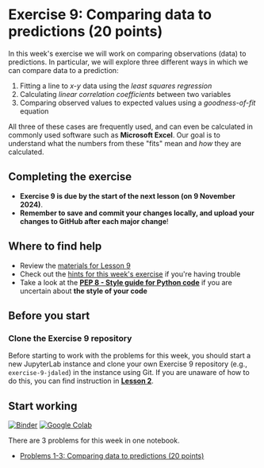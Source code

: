 # Exercise 9: Comparing data to predictions (20 points)

In this week's exercise we will work on comparing observations (data) to predictions. In particular, we will explore three different ways in which we can compare data to a prediction:

1. Fitting a line to *x-y* data using the *least squares regression*
2. Calculating *linear correlation coefficients* between two variables
3. Comparing observed values to expected values using a *goodness-of-fit* equation

All three of these cases are frequently used, and can even be calculated in commonly used software such as **Microsoft Excel**. Our goal is to understand what the numbers from these "fits" mean and *how* they are calculated.

## Completing the exercise

- **Exercise 9 is due by the start of the next lesson (on 9 November 2024)**.
- **Remember to save and commit your changes locally, and upload your changes to GitHub after each major change**!

## Where to find help

- Review the [materials for Lesson 9](https://geo-python-upd.readthedocs.io/en/latest/lessons/L9/overview.html)
- Check out the [hints for this week's exercise](https://geo-python-upd.readthedocs.io/en/latest/lessons/L9/exercise-9.html#general-hints-for-exercise-9) if you're having trouble
- Take a look at the **[PEP 8 - Style guide for Python code](https://www.python.org/dev/peps/pep-0008/)** if you are uncertain about **the style of your code**

## Before you start

### Clone the Exercise 9 repository

Before starting to work with the problems for this week, you should start a new JupyterLab instance and clone your own Exercise 9 repository (e.g., `exercise-9-jdaled`) in the instance using Git. If you are unaware of how to do this, you can find instruction in [**Lesson 2**](https://geo-python-upd.readthedocs.io/en/latest/lessons/L2/git-basics.html#clone-a-repository-from-github).

## Start working

[![Binder](https://mybinder.org/badge.svg)](https://mybinder.org/v2/gh/geopython-upd/notebooks/master?urlpath=lab)
[![Google Colab](https://colab.research.google.com/assets/colab-badge.svg)](https://colab.research.google.com/github/NIGS-GeoPython-2024/nigs-geol-297-gda-exercise-9-exercise-9)

There are 3 problems for this week in one notebook.

- [Problems 1-3: Comparing data to predictions (20 points)](Exercise-9-problems-1-3.ipynb)